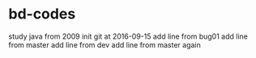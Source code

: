 # bd-codes
study java from 2009 
init git at 2016-09-15
add line from bug01
add line from master
add line from dev
add line from master again
